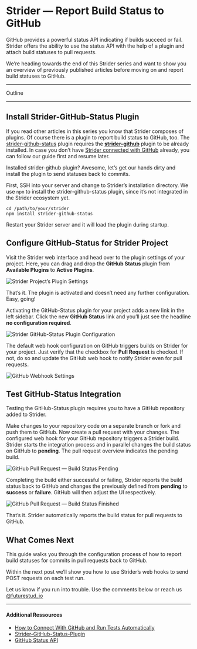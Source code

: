 # Strider — Report Build Status to GitHub
GitHub provides a powerful status API indicating if builds succeed or fail. Strider offers the ability to use the status API with the help of a plugin and attach build statuses to pull requests.

We’re heading towards the end of this Strider series and want to show you an overview of previously published articles before moving on and report build statuses to GitHub.

- - - 
Outline
- - -

## Install Strider-GitHub-Status Plugin
If you read other articles in this series you know that Strider composes of plugins. Of course there is a plugin to report build status  to GitHub, too. The [strider-github-status](https://github.com/Strider-CD/strider-github-status) plugin requires the **[strider-github](https://github.com/Strider-CD/strider-github)** plugin to be already installed. In case you don’t have [Strider connected with GitHub]() already, you can follow our guide first and resume later.

Installed strider-github plugin? Awesome, let’s get our hands dirty and install the plugin to send statuses back to commits.

First, SSH into your server and change to Strider’s installation directory. We use `npm` to install the strider-github-status plugin, since it’s not integrated in the Strider ecosystem yet.

    cd /path/to/your/strider        
    npm install strider-github-status

Restart your Strider server and it will load the plugin during startup.


## Configure GitHub-Status for Strider Project
Visit the Strider web interface and head over to the plugin settings of your project. Here, you can drag and drop the **GitHub Status** plugin from **Available Plugins** to **Active Plugins**.

![Strider Project’s Plugin Settings]()

That’s it. The plugin is activated and doesn’t need any further configuration. Easy, going!

Activating the GitHub-Status plugin for your project adds a new link in the left sidebar. Click the new **GitHub Status** link and you’ll just see the headline **no configuration required**.

![Strider GitHub-Status Plugin Configuration]()

The default web hook configuration on GitHub triggers builds on Strider for your project. Just verify that the checkbox for **Pull Request** is checked. If not, do so and update the GitHub web hook to notify Strider even for pull requests.

![GitHub Webhook Settings]()


## Test GitHub-Status Integration
Testing the GitHub-Status plugin requires you to have a GitHub repository added to Strider.

Make changes to your repository code on a separate branch or fork and push them to GitHub. Now create a pull request with your changes. The configured web hook for your GitHub repository triggers a Strider build. Strider starts the integration process and in parallel changes the build status on GitHub to **pending**. The pull request overview indicates the pending build.

![GitHub Pull Request — Build Status Pending]()

Completing the build either successful or failing, Strider reports the build status back to GitHub and changes the previously defined from **pending** to **success** or **failure**. GitHub will then adjust the UI respectively.

![GitHub Pull Request — Build Status Finished]()

That’s it. Strider automatically reports the build status for pull requests to GitHub.


## What Comes Next
This guide walks you through the configuration process of how to report build statuses for commits in pull requests back to GitHub.

Within the next post we’ll show you how to use Strider’s web hooks to send POST requests on each test run.

Let us know if you run into trouble. Use the comments below or reach us [@futurestud_io](https://twitter.com/futurestud_io)

---
#### Additional Ressources
- [How to Connect With GitHub and Run Tests Automatically](https://futurestud.io/blog/strider-how-to-connect-with-github-and-run-tests-automatically/)
- [Strider-GitHub-Status-Plugin](https://github.com/Strider-CD/strider-github-status)
- [GitHub Status API](https://developer.github.com/v3/repos/statuses/)
